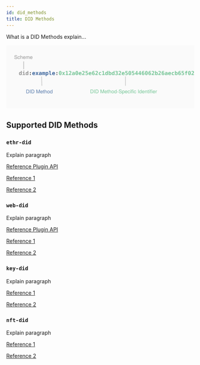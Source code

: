 ```yaml
---
id: did_methods
title: DID Methods
---
```


What is a DID Methods explain...

![img](../../static/img/diagrams/did_method.svg)

## Supported DID Methods

### `ethr-did`

Explain paragraph

[Reference Plugin API](/docs/api/did-provider-ethr)

[Reference 1](/docs/veramo_agent/did-methods)

[Reference 2](/docs/veramo_agent/did-methods)

### `web-did`

Explain paragraph

[Reference Plugin API](/docs/api/did-provider-ethr)

[Reference 1](/docs/veramo_agent/did-methods)

[Reference 2](/docs/veramo_agent/did-methods)

### `key-did`

Explain paragraph

[Reference 1](/docs/veramo_agent/did-methods)

[Reference 2](/docs/veramo_agent/did-methods)

### `nft-did`

Explain paragraph

[Reference 1](/docs/veramo_agent/did-methods)

[Reference 2](/docs/veramo_agent/did-methods)
